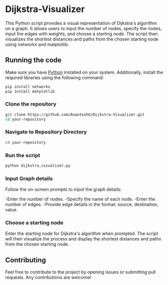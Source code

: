 # Dijkstra-Visualizer

This Python script provides a visual representation of Dijkstra's algorithm on a graph. It allows users to input the number of nodes, specify the nodes, input the edges with weights, and choose a starting node. The script then visualizes the shortest distances and paths from the chosen starting node using networkx and matplotlib.

## Running the code
Make sure you have [Python](https://www.python.org/) installed on your system. Additionally, install the required libraries using the following command:
```bash
pip install networkx
pip install matplotlib
```

### Clone the repository
```bash
git clone https://github.com/AnanteshG/Dijkstra-Visualizer.git
cd your-repository
```

### Navigate to Repository Directory
```bash
cd your-repository
```

### Run the script
```bash
python dijkstra_visualizer.py
```

### Input Graph details
Follow the on-screen prompts to input the graph details:

-Enter the number of nodes.
-Specify the name of each node.
-Enter the number of edges.
-Provide edge details in the format: source, destination, value.

### Choose a starting node
Enter the starting node for Dijkstra's algorithm when prompted.
The script will then visualize the process and display the shortest distances and paths from the chosen starting node.

## Contributing
Feel free to contribute to the project by opening issues or submitting pull requests. Any contributions are welcome!
